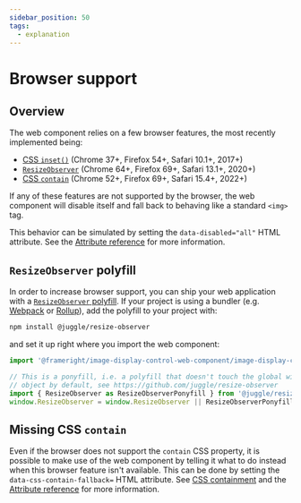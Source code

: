 ```yaml
---
sidebar_position: 50
tags:
  - explanation
---
```


# Browser support

## Overview

The web component relies on a few browser features, the most recently
implemented being:

- [CSS `inset()`](https://developer.mozilla.org/en-US/docs/Web/CSS/basic-shape/inset)
  (Chrome 37+, Firefox 54+, Safari 10.1+, 2017+)
- [`ResizeObserver`](https://developer.mozilla.org/en-US/docs/Web/API/ResizeObserver)
  (Chrome 64+, Firefox 69+, Safari 13.1+, 2020+)
- [CSS `contain`](https://developer.mozilla.org/en-US/docs/Web/CSS/contain)
  (Chrome 52+, Firefox 69+, Safari 15.4+, 2022+)

If any of these features are not supported by the browser, the web component
will disable itself and fall back to behaving like a standard `<img>` tag.

This behavior can be simulated by setting the `data-disabled="all"` HTML
attribute. See the [Attribute reference](attribute-ref.md) for more
information.

## `ResizeObserver` polyfill

In order to increase browser support, you can ship your web application with a
[`ResizeObserver` polyfill](https://github.com/juggle/resize-observer). If your
project is using a bundler (e.g. [Webpack](https://webpack.js.org/) or
[Rollup](https://rollupjs.org/)), add the polyfill to your project with:

```bash
npm install @juggle/resize-observer
```

and set it up right where you import the web component:

```js
import '@frameright/image-display-control-web-component/image-display-control.js';

// This is a ponyfill, i.e. a polyfill that doesn't touch the global window
// object by default, see https://github.com/juggle/resize-observer
import { ResizeObserver as ResizeObserverPonyfill } from '@juggle/resize-observer';
window.ResizeObserver = window.ResizeObserver || ResizeObserverPonyfill;
```

## Missing CSS `contain`

Even if the browser does not support the `contain` CSS property, it is possible
to make use of the web component by telling it what to do instead when this
browser feature isn't available. This can be done by setting the
`data-css-contain-fallback=` HTML attribute. See
[CSS containment](css-containment.md) and the
[Attribute reference](attribute-ref.md) for more information.
